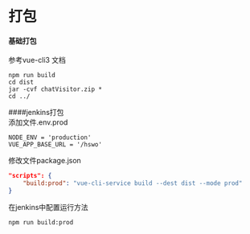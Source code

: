 # 打包
#### 基础打包
参考vue-cli3 文档  
```
npm run build  
cd dist  
jar -cvf chatVisitor.zip *  
cd ../  
```

####jenkins打包  
添加文件.env.prod  
```
NODE_ENV = 'production'
VUE_APP_BASE_URL = '/hswo'
```
修改文件package.json  
```json
"scripts": {
    "build:prod": "vue-cli-service build --dest dist --mode prod"
}
```
在jenkins中配置运行方法  
```
npm run build:prod
```

